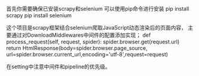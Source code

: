 首先你需要确保已安装scrapy和selenium
可以使用pip命令进行安装
pip install scrapy
pip install selenium

这个项目是scrapy框架结合selenium爬取JavaScript动态渲染后的页面内容，
主要通过对DownloadMiddlewares中间件的配置添加实现；
    def process_request(self, request, spider):
        spider.browser.get(request.url)
        return HtmlResponse(body=spider.browser.page_source, url=spider.browser.current_url,encoding='utf-8',request=request)

在setting中注意中间件和pipeline的优先级。
